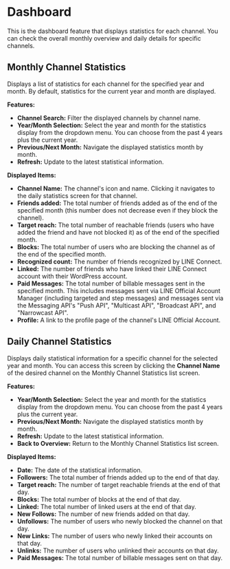 # Dashboard

This is the dashboard feature that displays statistics for each channel. You can check the overall monthly overview and daily details for specific channels.

## Monthly Channel Statistics

Displays a list of statistics for each channel for the specified year and month. By default, statistics for the current year and month are displayed.

**Features:**

* **Channel Search:** Filter the displayed channels by channel name.
* **Year/Month Selection:** Select the year and month for the statistics display from the dropdown menu. You can choose from the past 4 years plus the current year.
* **Previous/Next Month:** Navigate the displayed statistics month by month.
* **Refresh:** Update to the latest statistical information.

**Displayed Items:**

* **Channel Name:** The channel's icon and name. Clicking it navigates to the daily statistics screen for that channel.
* **Friends added:** The total number of friends added as of the end of the specified month (this number does not decrease even if they block the channel).
* **Target reach:** The total number of reachable friends (users who have added the friend and have not blocked it) as of the end of the specified month.
* **Blocks:** The total number of users who are blocking the channel as of the end of the specified month.
* **Recognized count:** The number of friends recognized by LINE Connect.
* **Linked:** The number of friends who have linked their LINE Connect account with their WordPress account.
* **Paid Messages:** The total number of billable messages sent in the specified month. This includes messages sent via LINE Official Account Manager (including targeted and step messages) and messages sent via the Messaging API's "Push API", "Multicast API", "Broadcast API", and "Narrowcast API".
* **Profile:** A link to the profile page of the channel's LINE Official Account.

## Daily Channel Statistics

Displays daily statistical information for a specific channel for the selected year and month. You can access this screen by clicking the **Channel Name** of the desired channel on the Monthly Channel Statistics list screen.

**Features:**

* **Year/Month Selection:** Select the year and month for the statistics display from the dropdown menu. You can choose from the past 4 years plus the current year.
* **Previous/Next Month:** Navigate the displayed statistics month by month.
* **Refresh:** Update to the latest statistical information.
* **Back to Overview:** Return to the Monthly Channel Statistics list screen.

**Displayed Items:**

* **Date:** The date of the statistical information.
* **Followers:** The total number of friends added up to the end of that day.
* **Target reach:** The number of target reachable friends at the end of that day.
* **Blocks:** The total number of blocks at the end of that day.
* **Linked:** The total number of linked users at the end of that day.
* **New Follows:** The number of new friends added on that day.
* **Unfollows:** The number of users who newly blocked the channel on that day.
* **New Links:** The number of users who newly linked their accounts on that day.
* **Unlinks:** The number of users who unlinked their accounts on that day.
* **Paid Messages:** The total number of billable messages sent on that day.